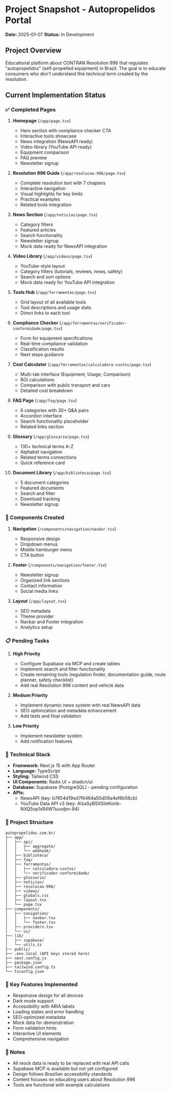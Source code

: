 # Project Snapshot - Autopropelidos Portal
**Date:** 2025-01-07
**Status:** In Development

## Project Overview
Educational platform about CONTRAN Resolution 996 that regulates "autopropelidos" (self-propelled equipment) in Brazil. The goal is to educate consumers who don't understand this technical term created by the resolution.

## Current Implementation Status

### ✅ Completed Pages
1. **Homepage** (`/app/page.tsx`)
   - Hero section with compliance checker CTA
   - Interactive tools showcase
   - News integration (NewsAPI ready)
   - Video library (YouTube API ready)
   - Equipment comparison
   - FAQ preview
   - Newsletter signup

2. **Resolution 996 Guide** (`/app/resolucao-996/page.tsx`)
   - Complete resolution text with 7 chapters
   - Interactive navigation
   - Visual highlights for key limits
   - Practical examples
   - Related tools integration

3. **News Section** (`/app/noticias/page.tsx`)
   - Category filters
   - Featured articles
   - Search functionality
   - Newsletter signup
   - Mock data ready for NewsAPI integration

4. **Video Library** (`/app/videos/page.tsx`)
   - YouTube-style layout
   - Category filters (tutorials, reviews, news, safety)
   - Search and sort options
   - Mock data ready for YouTube API integration

5. **Tools Hub** (`/app/ferramentas/page.tsx`)
   - Grid layout of all available tools
   - Tool descriptions and usage stats
   - Direct links to each tool

6. **Compliance Checker** (`/app/ferramentas/verificador-conformidade/page.tsx`)
   - Form for equipment specifications
   - Real-time compliance validation
   - Classification results
   - Next steps guidance

7. **Cost Calculator** (`/app/ferramentas/calculadora-custos/page.tsx`)
   - Multi-tab interface (Equipment, Usage, Comparison)
   - ROI calculations
   - Comparison with public transport and cars
   - Detailed cost breakdown

8. **FAQ Page** (`/app/faq/page.tsx`)
   - 6 categories with 30+ Q&A pairs
   - Accordion interface
   - Search functionality placeholder
   - Related links section

9. **Glossary** (`/app/glossario/page.tsx`)
   - 130+ technical terms A-Z
   - Alphabet navigation
   - Related terms connections
   - Quick reference card

10. **Document Library** (`/app/biblioteca/page.tsx`)
    - 5 document categories
    - Featured documents
    - Search and filter
    - Download tracking
    - Newsletter signup

### 🎨 Components Created
1. **Navigation** (`/components/navigation/navbar.tsx`)
   - Responsive design
   - Dropdown menus
   - Mobile hamburger menu
   - CTA button

2. **Footer** (`/components/navigation/footer.tsx`)
   - Newsletter signup
   - Organized link sections
   - Contact information
   - Social media links

3. **Layout** (`/app/layout.tsx`)
   - SEO metadata
   - Theme provider
   - Navbar and Footer integration
   - Analytics setup

### 📋 Pending Tasks
1. **High Priority**
   - Configure Supabase via MCP and create tables
   - Implement search and filter functionality
   - Create remaining tools (regulation finder, documentation guide, route planner, safety checklist)
   - Add real Resolution 996 content and vehicle data
   
2. **Medium Priority**
   - Implement dynamic news system with real NewsAPI data
   - SEO optimization and metadata enhancement
   - Add tests and final validation
   
3. **Low Priority**
   - Implement newsletter system
   - Add notification features

### 🔧 Technical Stack
- **Framework:** Next.js 15 with App Router
- **Language:** TypeScript
- **Styling:** Tailwind CSS
- **UI Components:** Radix UI + shadcn/ui
- **Database:** Supabase (PostgreSQL) - pending configuration
- **APIs:** 
  - NewsAPI (key: b7654d19ed7f4464a50d09a4ef6b56cb)
  - YouTube Data API v3 (key: AIzaSyBSXSileKonb-NXQ5op1xR4W7suvdjm-94)

### 📁 Project Structure
```
autopropelidos.com.br/
├── app/
│   ├── api/
│   │   ├── aggregate/
│   │   └── webhook/
│   ├── biblioteca/
│   ├── faq/
│   ├── ferramentas/
│   │   ├── calculadora-custos/
│   │   └── verificador-conformidade/
│   ├── glossario/
│   ├── noticias/
│   ├── resolucao-996/
│   ├── videos/
│   ├── globals.css
│   ├── layout.tsx
│   └── page.tsx
├── components/
│   ├── navigation/
│   │   ├── navbar.tsx
│   │   └── footer.tsx
│   ├── providers.tsx
│   └── ui/
├── lib/
│   ├── supabase/
│   └── utils.ts
├── public/
├── .env.local (API keys stored here)
├── next.config.js
├── package.json
├── tailwind.config.ts
└── tsconfig.json
```

### 🔑 Key Features Implemented
- Responsive design for all devices
- Dark mode support
- Accessibility with ARIA labels
- Loading states and error handling
- SEO-optimized metadata
- Mock data for demonstration
- Form validation hints
- Interactive UI elements
- Comprehensive navigation

### 📝 Notes
- All mock data is ready to be replaced with real API calls
- Supabase MCP is available but not yet configured
- Design follows Brazilian accessibility standards
- Content focuses on educating users about Resolution 996
- Tools are functional with example calculations